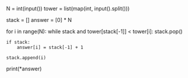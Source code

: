 
N = int(input())
tower = list(map(int, input().split()))

stack = []
answer = [0] * N

for i in range(N):
    while stack and tower[stack[-1]] < tower[i]:
        stack.pop()
    
    if stack:
        answer[i] = stack[-1] + 1
    
    stack.append(i)

print(*answer)
